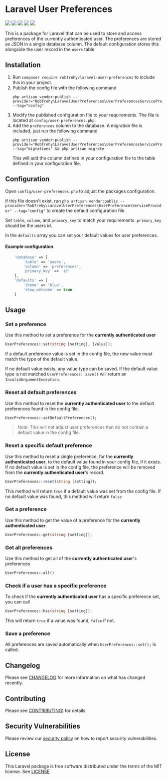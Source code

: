 # Laravel User Preferences
![](https://img.shields.io/github/workflow/status/RobTrehy/LaravelUserPreferences/Unit%20Tests?style=flat-square)
![](https://img.shields.io/github/license/RobTrehy/LaravelUserPreferences?style=flat-square)
![](https://img.shields.io/github/languages/code-size/RobTrehy/LaravelUserPreferences?style=flat-square)
![](https://img.shields.io/packagist/v/robtrehy/laravel-user-preferences?style=flat-square)
![](https://img.shields.io/packagist/dt/robtrehy/laravel-user-preferences?style=flat-square)

This is a package for Laravel that can be used to store and access preferences of the currently authenticated user.
The preferences are stored as JSON in a single database column. The default configuration stores this alongside the user record in 
the `users` table.

## Installation
1. Run `composer require robtrehy/laravel-user-preferences` to include this in your project.
2. Publish the config file with the following command
    ```
    php artisan vendor:publish --provider="RobTrehy\LaravelUserPreferences\UserPreferencesServiceProvider" --tag="config"
    ```
4. Modify the published configuration file to your requirements. The file is located at `config/user-preferences.php`.
5. Add the `preferences` column to the database. A migration file is included, just run the following command
    ```
    php artisan vendor:publish --provider="RobTrehy\LaravelUserPreferences\UserPreferencesServiceProvider" --tag="migrations" && php artisan migrate
    ```
    This will add the column defined in your configuration file to the table defined in your configuration file.
    
## Configuration
Open `config/user-preferences.php` to adjust the packages configuration. 

If this file doesn't exist, run 
`php artisan vendor:public --provider="RobTrehy\LaravelUserPreferences\UserPreferencesServiceProvider" --tag="config"` 
to create the default configuration file.

Set `table`, `column`, and `primary_key` to match your requirements. `primary_key` should be the users id.

In the `defaults` array you can set your default values for user preferences.

#### Example configuration
```PHP
    'database' => [
        'table' => 'users',
        'column' => 'preferences',
        'primary_key' => 'id'
    ],
    'defaults' => [
        'theme' => 'blue',
        'show_welcome' => true
    ]
```

## Usage

### Set a preference
Use this method to set a preference for the **currently authenticated user**
```PHP
UserPreferences::set(string [setting], [value]);
```
If a default preference value is set in the config file, the new value must match the type of the default value. 

If no default value exists, any value type can be saved. If the default value type is not matched 
`UserPreferences::save()` will return an `InvalidArgumentException`.

### Reset all default preferences
Use this method to reset the **currently authenticated user** to the default preferences found in the config file.
```PHP
UserPreferences::setDefaultPreferences();
```
> Note: This will not adjust user preferences that do not contain a default value in the config file.

### Reset a specific default preference
Use this method to reset a single preference, for the **currently authenticated user**, to the default value found in your config file, if it exists.
If no default value is set in the config file, the preference will be removed from the **currently authenticated user**'s record.
```PHP
UserPreferences::reset(string [setting]);
```
This method will return `true` if a default value was set from the config file. 
If no default value was found, this method will return `false`

### Get a preference
Use this method to get the value of a preference for the **currently authenticated user**.
```PHP
UserPreferences::get(string [setting]);
```

### Get all preferences
Use this method to get all of the **currently authenticated user**'s preferences
```PHP
UserPreferences::all()
```

### Check if a user has a specific preference
To check if the **currently authenticated user** has a specific preference set, you can call
```PHP
UserPreferences::has(string [setting]);
```
This will return `true` if a value was found, `false` if not.

### Save a preference
All preferences are saved automatically when `UserPreferences::set();` is called.

## Changelog
Please see [CHANGELOG](CHANGELOG.md) for more information on what has changed recently.

## Contributing
Please see [CONTRIBUTING](.github/CONTRIBUTING.md)) for details.

## Security Vulnerabilities
Please review our [security policy](.github/SECURITY.md) on how to report security vulnerabilities.

## License
This Laravel package is free software distributed under the terms of the MIT license.
See [LICENSE](LICENSE)

